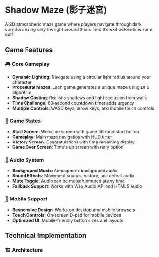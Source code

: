 # Shadow Maze (影子迷宮)

A 2D atmospheric maze game where players navigate through dark corridors using only the light around them. Find the exit before time runs out!

## Game Features

### 🎮 Core Gameplay
- **Dynamic Lighting**: Navigate using a circular light radius around your character
- **Procedural Mazes**: Each game generates a unique maze using DFS algorithm
- **Shadow Casting**: Realistic shadows and light occlusion from walls
- **Time Challenge**: 60-second countdown timer adds urgency
- **Multiple Controls**: WASD keys, arrow keys, and mobile touch controls

### 🌟 Game States
- **Start Screen**: Welcome screen with game title and start button
- **Gameplay**: Main maze navigation with HUD timer
- **Victory Screen**: Congratulations with time remaining display
- **Game Over Screen**: Time's up screen with retry option

### 🎵 Audio System
- **Background Music**: Atmospheric background audio
- **Sound Effects**: Movement sounds, victory, and defeat audio
- **Mute Toggle**: Audio can be muted/unmuted at any time
- **Fallback Support**: Works with Web Audio API and HTML5 Audio

### 📱 Mobile Support
- **Responsive Design**: Works on desktop and mobile browsers
- **Touch Controls**: On-screen D-pad for mobile devices
- **Optimized UI**: Mobile-friendly button sizes and layouts

## Technical Implementation

### 🏗️ Architecture
